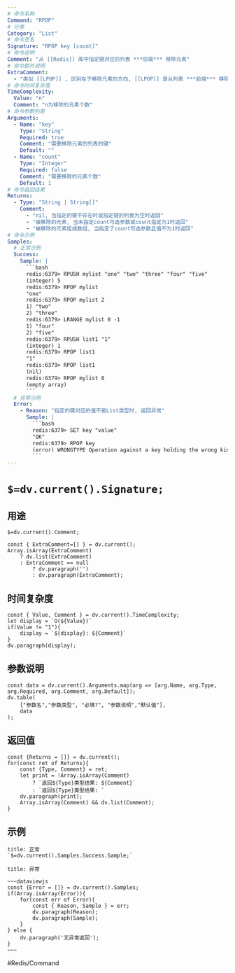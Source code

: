 ```yaml
---
# 命令名称
Command: "RPOP"
# 分类
Category: "List"
# 命令签名
Signature: "RPOP key [count]"
# 命令说明
Comment: "从 [[Redis]] 库中指定键对应的列表 ***后端*** 移除元素"
# 命令额外说明
ExtraComment:
  - "类似 [[LPOP]] , 区别在于移除元素的方向, [[LPOP]] 是从列表 ***前端*** 移除元素, 此命令是从列表 ***后端*** 移除元素"
# 命令时间复杂度
TimeComplexity:
  Value: "n"
  Comment: "n为移除的元素个数"
# 命令参数列表
Arguments:
  - Name: "key"
    Type: "String"
    Required: true
    Comment: "需要移除元素的列表的键"
    Default: ""
  - Name: "count"
    Type: "Integer"
    Required: false
    Comment: "需要移除的元素个数"
    Default: 1
# 命令返回结果
Returns:
  - Type: "String | String[]"
    Comment:
      - "nil, 当指定的键不存在时或指定键的列表为空时返回"
      - "被移除的元素, 当未指定count可选参数或count指定为1时返回"
      - "被移除的元素组成数组, 当指定了count可选参数且值不为1时返回"
# 命令示例
Samples:
  # 正常示例
  Success:
    Sample: |
      ```bash
      redis:6379> RPUSH mylist "one" "two" "three" "four" "five"
      (integer) 5
      redis:6379> RPOP mylist
      "one"
      redis:6379> RPOP mylist 2
      1) "two"
      2) "three"
      redis:6379> LRANGE mylist 0 -1
      1) "four"
      2) "five"
      redis:6379> RPUSH list1 "1"
      (integer) 1
      redis:6379> RPOP list1
      "1"
      redis:6379> RPOP list1
      (nil)
      redis:6379> RPOP mylist 0
      (empty array)
      ```
  # 异常示例
  Error:
    - Reason: "指定的键对应的值不是List类型时, 返回异常"
      Sample: |
        ```bash
        redis:6379> SET key "value"
        "OK"
        redis:6379> RPOP key
        (error) WRONGTYPE Operation against a key holding the wrong kind of value
        ``` 
---
```


# `$=dv.current().Signature;`

## 用途
`$=dv.current().Comment;`

```dataviewjs
const { ExtraComment=[] } = dv.current();
Array.isArray(ExtraComment) 
	? dv.list(ExtraComment) 
	: ExtraComment == null 
		? dv.paragraph('') 
		: dv.paragraph(ExtraComment);
```

## 时间复杂度
```dataviewjs
const { Value, Comment } = dv.current().TimeComplexity;
let display = `O(${Value})`
if(Value != "1"){
	display = `${display}: ${Comment}`
}
dv.paragraph(display);
```

## 参数说明
```dataviewjs
const data = dv.current().Arguments.map(arg => [arg.Name, arg.Type, arg.Required, arg.Comment, arg.Default]);
dv.table(
	["参数名","参数类型", "必填?", "参数说明","默认值"],
	data
);
```

## 返回值
```dataviewjs
const {Returns = []} = dv.current();
for(const ret of Returns){
	const {Type, Comment} = ret;
	let print = !Array.isArray(Comment) 
		? `返回${Type}类型结果: ${Comment}`
		: `返回${Type}类型结果: `
	dv.paragraph(print);
	Array.isArray(Comment) && dv.list(Comment);
}
```

## 示例
```ad-success
title: 正常
`$=dv.current().Samples.Success.Sample;`
```

```ad-danger
title: 异常

~~~dataviewjs
const {Error = []} = dv.current().Samples;
if(Array.isArray(Error)){
	for(const err of Error){
		const { Reason, Sample } = err;
		dv.paragraph(Reason);
		dv.paragraph(Sample);
	}
} else {
	dv.paragraph('无异常返回');
}
~~~

```

#Redis/Command 